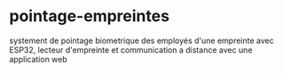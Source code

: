 # pointage-empreintes
systement de pointage biometrique des employés d'une empreinte avec ESP32, lecteur d'empreinte et communication a distance avec une application  web
